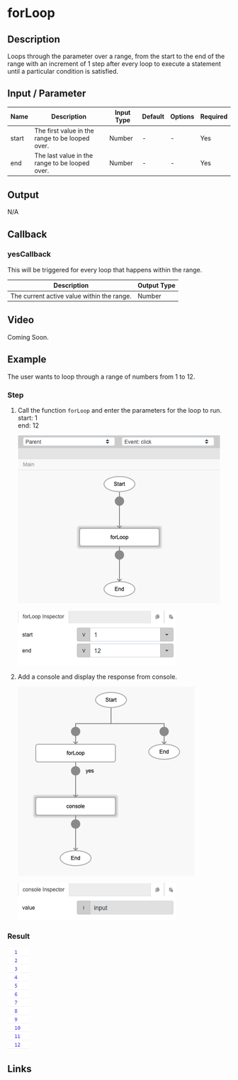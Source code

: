 ﻿# forLoop

## Description
 
Loops through the parameter over a range, from the start to the end of the range with an increment of 1 step after every loop to execute a statement until a particular condition is satisfied.

## Input / Parameter

| Name | Description | Input Type | Default | Options | Required |
| ------ | ------ | ------ | ------ | ------ | ------ |
| start | The first value in the range to be looped over. | Number | - | - | Yes |
| end | The last value in the range to be looped over. | Number | - | - | Yes |

## Output

N/A

## Callback

### yesCallback

This will be triggered for every loop that happens within the range.

| Description | Output Type |
| ------ | ------ |
| The current active value within the range. | Number |

## Video

Coming Soon.

<!-- Format: [![Video]({image-path}?raw=true)]({url-link}) -->

## Example

The user wants to loop through a range of numbers from 1 to 12.

### Step

1. Call the function `forLoop` and enter the parameters for the loop to run.
   <br>
   start: 1<br>
   end: 12
   
   ![](../forLoop/forLoop-step-1.png?raw=true)

   ![](../forLoop/forLoop-step-2.png?raw=true)
    
2. Add a console and display the response from           console.
   <br>
   
    ![](../forLoop/forLoop-step-3.png?raw=true)

    ![](../forLoop/forLoop-step-4.png?raw=true)
    
### Result

![](../forLoop/forLoop-result-1.png?raw=true)

## Links